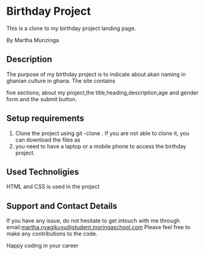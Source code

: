 # Birthday Project

This is a clone to my birthday project landing page.

By Martha Munzinga

## Description

The purpose of my birthday project is to indicate about akan naming in ghanian culture in ghana. The site contains 

five sections; about my project,the title,heading,description,age and gender form and the submit button.

## Setup requirements
<ol>
<li>Clone the project using git -clone . If you are not able to clone it, you can download the files as
<li>you need to have a laptop or a mobile phone to access the birthday project.</li>
</ol>

## Used Technoligies

HTML and CSS is used in the project

## Support and Contact Details

If you have any issue, do not hesitate to get intouch with me through 
email:martha.nyagikuyu@student.moringaschool.com 
Please feel free to make any contributions to the code.

Happy coding in your career